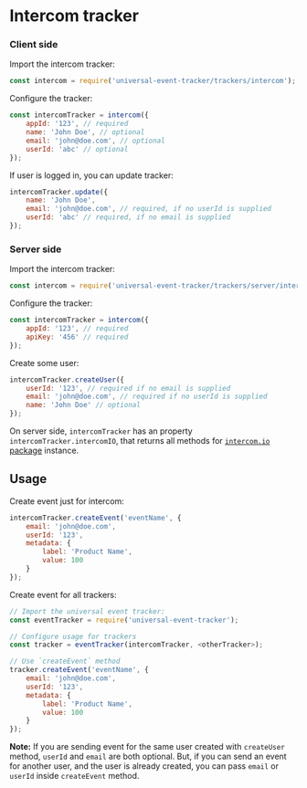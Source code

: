 # Intercom tracker

### Client side

Import the intercom tracker:

```js
const intercom = require('universal-event-tracker/trackers/intercom');
```

Configure the tracker:

```js
const intercomTracker = intercom({
	appId: '123', // required
	name: 'John Doe', // optional
	email: 'john@doe.com', // optional
	userId: 'abc' // optional
});
```

If user is logged in, you can update tracker:

```js
intercomTracker.update({
	name: 'John Doe',
	email: 'john@doe.com', // required, if no userId is supplied
	userId: 'abc' // required, if no email is supplied
});
```


### Server side

Import the intercom tracker:

```js
const intercom = require('universal-event-tracker/trackers/server/intercom');
```

Configure the tracker:

```js
const intercomTracker = intercom({
	appId: '123', // required
	apiKey: '456' // required
});
```

Create some user:

```js
intercomTracker.createUser({
	userId: '123', // required if no email is supplied
	email: 'john@doe.com', // required if no userId is supplied
	name: 'John Doe' // optional
});
```

On server side, `intercomTracker` has an property `intercomTracker.intercomIO`, that returns all methods for [`intercom.io` package](https://github.com/tarunc/intercom.io) instance.

## Usage

Create event just for intercom:

```js
intercomTracker.createEvent('eventName', {
	email: 'john@doe.com',
	userId: '123',
	metadata: {
		label: 'Product Name',
		value: 100
	}
});
```

Create event for all trackers:

```js
// Import the universal event tracker:
const eventTracker = require('universal-event-tracker');

// Configure usage for trackers
const tracker = eventTracker(intercomTracker, <otherTracker>);

// Use `createEvent` method
tracker.createEvent('eventName', {
	email: 'john@doe.com',
	userId: '123',
	metadata: {
		label: 'Product Name',
		value: 100
	}
});
```

**Note:** If you are sending event for the same user created with `createUser` method, `userId` and `email` are both optional.
But, if you can send an event for another user, and the user is already created, you can pass `email` or `userId` inside `createEvent` method.
